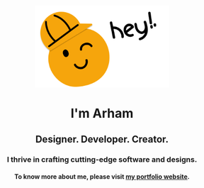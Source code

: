 <div align="center">
    <br>
    <img src="https://raw.githubusercontent.com/omegaui/omegaui/main/assets/illustrations/hey.png" width="302px" />
    <h1>I'm Arham</h1>
    <h2>Designer. Developer. Creator.</h2>
    <h3>I thrive in crafting cutting-edge software and designs.</h3>
    <h4>To know more about me, please visit <a href="https://omegaui-io.web.app/">my portfolio website</a>.</h4>
</div>